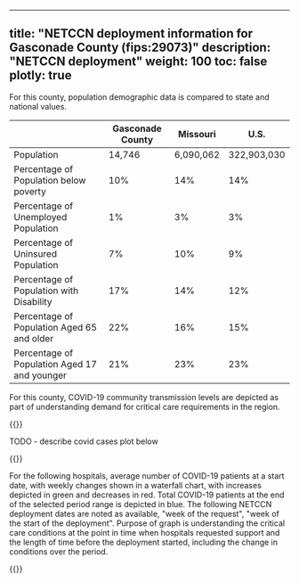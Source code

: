
---
title: "NETCCN deployment information for Gasconade County (fips:29073)"
description: "NETCCN deployment"
weight: 100
toc: false
plotly: true
---

For this county, population demographic data is compared to state and national values.

| | Gasconade County | Missouri | U.S. |
| ----------- | ----------- | ----------- | -------- |
| Population | 14,746 | 6,090,062 | 322,903,030 |
| Percentage of Population below poverty | 10% | 14% | 14% |
| Percentage of Unemployed Population | 1% | 3% | 3% |
| Percentage of Uninsured Population | 7% | 10% | 9% |
| Percentage of Population with Disability | 17% | 14% | 12% |
| Percentage of Population Aged 65 and older | 22% | 16% | 15% |
| Percentage of Population Aged 17 and younger | 21% | 23% | 23% |

  

For this county, COVID-19 community transmission levels are depicted as part of understanding demand for critical care requirements in the region.

{{<plotly json="netccn/29073/covid_transmission.plotly.json" height="400px">}}


TODO - describe covid cases plot below

  {{<plotly json="netccn/29073/covid_cases.plotly.json" height="400px">}}


For the following hospitals, average number of COVID-19 patients at a start date, with weekly changes shown in a waterfall chart, with increases depicted in green and decreases in red.  Total COVID-19 patients at the end of the selected period range is depicted in blue.  The following NETCCN deployment dates are noted as available, "week of the request", "week of the start of the deployment".  Purpose of graph is understanding the critical care conditions at the point in time when hospitals requested support and the length of time before the deployment started, including the change in conditions over the period.

{{<plotly json="netccn/29073/hospital.261314.plotly.json" height="400px">}}
